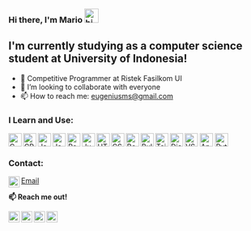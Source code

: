 ### **Hi there, I'm Mario** <img src="https://user-images.githubusercontent.com/1303154/88677602-1635ba80-d120-11ea-84d8-d263ba5fc3c0.gif" width="28px" alt="hi">

## I'm currently studying as a computer science student at University of Indonesia!
- 🔭 Competitive Programmer at Ristek Fasilkom UI
- 👯 I’m looking to collaborate with everyone
- 📫 How to reach me: eugeniusms@gmail.com

### I Learn and Use:

<img align="center" alt="VSCode" width="26px" src="https://cdn.jsdelivr.net/gh/devicons/devicon/icons/visualstudio/visualstudio-plain.svg" />   
<img align="center" alt="Anaconda" width="26px" src="https://cdn.jsdelivr.net/gh/devicons/devicon/icons/anaconda/anaconda-original.svg" />

<img align="center" alt="Python" width="26px" src="https://cdn.jsdelivr.net/gh/devicons/devicon/icons/python/python-original.svg" /> 
<img align="left" alt="C" width="26px" src="https://cdn.jsdelivr.net/gh/devicons/devicon/icons/c/c-original.svg" />       
<img align="left" alt="CPP" width="26px" src="https://cdn.jsdelivr.net/gh/devicons/devicon/icons/cplusplus/cplusplus-original.svg" />          
<img align="left" alt="Java" width="26px" src="https://cdn.jsdelivr.net/gh/devicons/devicon/icons/java/java-original.svg" />
<img align="left" alt="JavaScript" width="26px" src="https://cdn.jsdelivr.net/gh/devicons/devicon/icons/javascript/javascript-original.svg" />

<img align="left" alt="Pandas" width="26px" src="https://cdn.jsdelivr.net/gh/devicons/devicon/icons/pandas/pandas-original.svg" />    
<img align="left" alt="Jupyter" width="26px" src="https://cdn.jsdelivr.net/gh/devicons/devicon/icons/jupyter/jupyter-original.svg" />
          
<img align="left" alt="HTML" width="26px" src="https://cdn.jsdelivr.net/gh/devicons/devicon/icons/html5/html5-original.svg" />          
<img align="left" alt="CSS" width="26px" src="https://cdn.jsdelivr.net/gh/devicons/devicon/icons/css3/css3-original.svg" />          
<img align="left" alt="Bootstrap" width="26px" src="https://cdn.jsdelivr.net/gh/devicons/devicon/icons/bootstrap/bootstrap-original.svg" />          
<img align="left" alt="Bulma" width="26px" src="https://cdn.jsdelivr.net/gh/devicons/devicon/icons/bulma/bulma-plain.svg" />
<img align="left" alt="Tailwind" width="26px" src="https://cdn.jsdelivr.net/gh/devicons/devicon/icons/tailwindcss/tailwindcss-plain.svg" />          
<img align="left" alt="Django" width="26px" src="https://cdn.jsdelivr.net/gh/devicons/devicon/icons/django/django-plain.svg" />
          
          



</br>

### Contact:

[<img align="left" alt="eugeniusms | Email" width="22px" src="https://cdn2.iconfinder.com/data/icons/social-media-2259/512/gmail-256.png" /><p style="color:gold;">Email</p>][email] 

**📫 Reach me out!**

[<img align="left" alt="eugeniusms | LinkedIn" width="22px" src="https://cdn2.iconfinder.com/data/icons/social-media-2285/512/1_Linkedin_unofficial_colored_svg-128.png" />][linkedin]
[<img align="left" alt="eugeniusms | Twitter" width="22px" src="https://cdn2.iconfinder.com/data/icons/social-media-2285/512/1_Twitter3_colored_svg-512.png" />][twitter]
[<img align="left" alt="eugeniusms | Instagram" width="22px" src="https://cdn2.iconfinder.com/data/icons/social-media-2285/512/1_Instagram_colored_svg_1-128.png" />][instagram]
[<img align="left" alt="eugeniusms | Blog" width="22px" src="https://cdn1.iconfinder.com/data/icons/logotypes/32/wordpress-256.png" />][blog]

[python]: https://camo.githubusercontent.com/a71f1a20d58a3506dd5f32dcb31461bd5102a0bd33dbf49db9195c589eaca8d7/68747470733a2f2f696d672e736869656c64732e696f2f62616467652f707974686f6e2532302d2532333134333534432e7376673f267374796c653d666f722d7468652d6261646765266c6f676f3d707974686f6e266c6f676f436f6c6f723d7768697465
[cpp]:
https://camo.githubusercontent.com/22adfb1d85bcb2de22efe8036b9ba680ccf43a8303ce921c934b994607400754/68747470733a2f2f696d672e736869656c64732e696f2f62616467652f632b2b2d2532333030353939432e7376673f267374796c653d666f722d7468652d6261646765266c6f676f3d63253242253242266f676f436f6c6f723d7768697465

[email]: mailto:eugeniusms@gmail.com
[linkedin]: https://www.linkedin.com/in/eugenius-mario-s
[twitter]: https://twitter.com/eugenius_ms
[instagram]: https://instagram.com/eugeniusmario
[blog]: https://mariojournalnnote.wordpress.com


